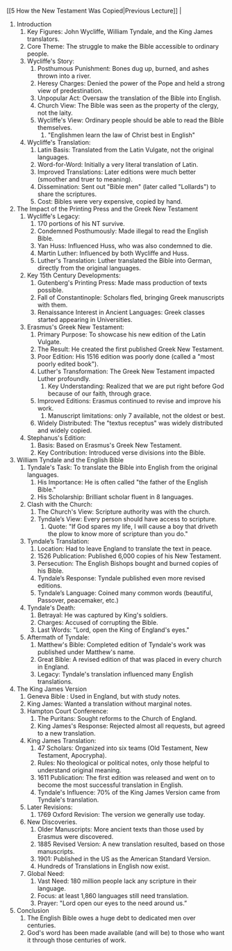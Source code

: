 ﻿---
video_link: https://www.youtube.com/watch?v=5nPbLxo2xN8&list=PL63HNxzuw3PPDW-n2GmyhxegICJnEw637&index=6
---
[[5 How the New Testament Was Copied|Previous Lecture]] |

1. Introduction
	1. Key Figures: John Wycliffe, William Tyndale, and the King James translators.
	2. Core Theme: The struggle to make the Bible accessible to ordinary people.
	3. Wycliffe's Story:
		1. Posthumous Punishment: Bones dug up, burned, and ashes thrown into a river.
		2. Heresy Charges: Denied the power of the Pope and held a strong view of predestination.
		3. Unpopular Act: Oversaw the translation of the Bible into English.
		4. Church View: The Bible was seen as the property of the clergy, not the laity.
		5. Wycliffe's View: Ordinary people should be able to read the Bible themselves.
			1. "Englishmen learn the law of Christ best in English"
	4. Wycliffe's Translation:
		1. Latin Basis: Translated from the Latin Vulgate, not the original languages.
		2. Word-for-Word: Initially a very literal translation of Latin.
		3. Improved Translations: Later editions were much better (smoother and truer to meaning).
		4. Dissemination: Sent out "Bible men" (later called "Lollards") to share the scriptures.
		5. Cost: Bibles were very expensive, copied by hand.
2. The Impact of the Printing Press and the Greek New Testament
	1. Wycliffe's Legacy:
		1. 170 portions of his NT survive.
		2. Condemned Posthumously: Made illegal to read the English Bible.
		3. Yan Huss: Influenced Huss, who was also condemned to die.
		4. Martin Luther: Influenced by both Wycliffe and Huss.
		5. Luther's Translation: Luther translated the Bible into German, directly from the original languages.
	2. Key 15th Century Developments:
		1. Gutenberg's Printing Press: Made mass production of texts possible.
		2. Fall of Constantinople: Scholars fled, bringing Greek manuscripts with them.
		3. Renaissance Interest in Ancient Languages: Greek classes started appearing in Universities.
	3. Erasmus's Greek New Testament:
		1. Primary Purpose: To showcase his new edition of the Latin Vulgate.
		2. The Result: He created the first published Greek New Testament.
		3. Poor Edition: His 1516 edition was poorly done (called a "most poorly edited book").
		4. Luther's Transformation: The Greek New Testament impacted Luther profoundly.
			1. Key Understanding: Realized that we are put right before God because of our faith, through grace.
		5. Improved Editions: Erasmus continued to revise and improve his work.
			1. Manuscript limitations: only 7 available, not the oldest or best.
		6. Widely Distributed: The "textus receptus" was widely distributed and widely copied.
	4. Stephanus's Edition:
		1. Basis: Based on Erasmus's Greek New Testament.
		2. Key Contribution: Introduced verse divisions into the Bible.
3. William Tyndale and the English Bible
	1. Tyndale's Task: To translate the Bible into English from the original languages.
		1. His Importance: He is often called "the father of the English Bible."
		2. His Scholarship: Brilliant scholar fluent in 8 languages.
	2. Clash with the Church:
		1. The Church's View: Scripture authority was with the church.
		2. Tyndale’s View: Every person should have access to scripture.
			1. Quote: "If God spares my life, I will cause a boy that driveth the plow to know more of scripture than you do."
	3. Tyndale’s Translation:
		1. Location: Had to leave England to translate the text in peace.
		2. 1526 Publication: Published 6,000 copies of his New Testament.
		3. Persecution: The English Bishops bought and burned copies of his Bible.
		4. Tyndale’s Response: Tyndale published even more revised editions.
		5. Tyndale’s Language: Coined many common words (beautiful, Passover, peacemaker, etc.)
	4. Tyndale's Death:
		1. Betrayal: He was captured by King's soldiers.
		2. Charges: Accused of corrupting the Bible.
		3. Last Words: "Lord, open the King of England's eyes."
	5. Aftermath of Tyndale:
		1. Matthew's Bible: Completed edition of Tyndale's work was published under Matthew's name.
		2. Great Bible: A revised edition of that was placed in every church in England.
		3. Legacy: Tyndale's translation influenced many English translations.
4. The King James Version
	1. Geneva Bible : Used in England, but with study notes.
	2. King James: Wanted a translation without marginal notes.
	3. Hampton Court Conference:
		1. The Puritans: Sought reforms to the Church of England.
		2. King James's Response: Rejected almost all requests, but agreed to a new translation.
	4. King James Translation:
		1. 47 Scholars: Organized into six teams (Old Testament, New Testament, Apocrypha).
		2. Rules: No theological or political notes, only those helpful to understand original meaning.
		3. 1611 Publication: The first edition was released and went on to become the most successful translation in English.
		4. Tyndale's Influence: 70% of the King James Version came from Tyndale's translation.
	5. Later Revisions:
		1. 1769 Oxford Revision: The version we generally use today.
	6. New Discoveries.
		1. Older Manuscripts: More ancient texts than those used by Erasmus were discovered.
		2. 1885 Revised Version: A new translation resulted, based on those manuscripts.
		3. 1901: Published in the US as the American Standard Version.
		4. Hundreds of Translations in English now exist.
	7. Global Need:
		1. Vast Need: 180 million people lack any scripture in their language.
		2. Focus: at least 1,860 languages still need translation.
		3. Prayer: "Lord open our eyes to the need around us.”
5. Conclusion
	1. The English Bible owes a huge debt to dedicated men over centuries.
	2. God's word has been made available (and will be) to those who want it through those centuries of work.
